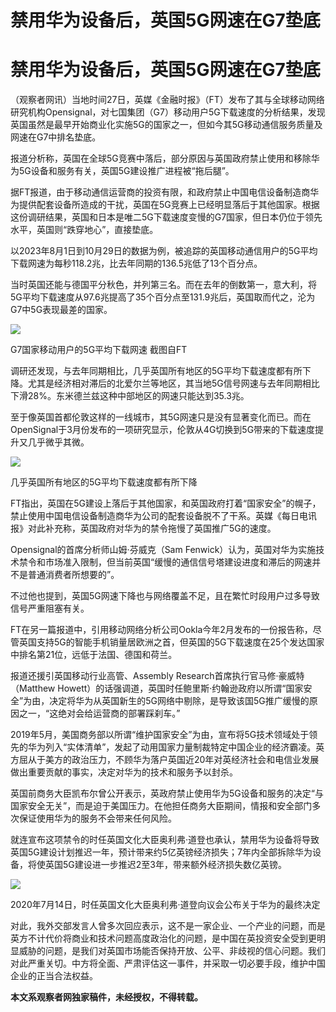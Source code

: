 # 禁用华为设备后，英国5G网速在G7垫底

# 禁用华为设备后，英国5G网速在G7垫底

（观察者网讯）当地时间27日，英媒《金融时报》（FT）发布了其与全球移动网络研究机构Opensignal，对七国集团（G7）移动用户5G下载速度的分析结果，发现英国虽然是最早开始商业化实施5G的国家之一，但如今其5G移动通信服务质量及网速在G7中排名垫底。

报道分析称，英国在全球5G竞赛中落后，部分原因与英国政府禁止使用和移除华为5G设备和服务有关，英国5G建设推广进程被“拖后腿”。

据FT报道，由于移动通信运营商的投资有限，和政府禁止中国电信设备制造商华为提供配套设备所造成的干扰，英国在5G竞赛上已经明显落后于其他国家。根据这份调研结果，英国和日本是唯二5G下载速度变慢的G7国家，但日本仍位于领先水平，英国则“跌穿地心”，直接垫底。

以2023年8月1日到10月29日的数据为例，被追踪的英国移动通信用户的5G平均下载网速为每秒118.2兆，比去年同期的136.5兆低了13个百分点。

当时英国还能与德国平分秋色，并列第三名。而在去年的倒数第一，意大利，将5G平均下载速度从97.6兆提高了35个百分点至131.9兆后，英国取而代之，沦为G7中5G表现最差的国家。

![](https://inews.gtimg.com/om_bt/O1b3l3A9HT_9Pv5dgIAlBg0INyBuqsZoAI1lOA3yK4hEkAA/1000)

G7国家移动用户的5G平均下载网速 截图自FT

调研还发现，与去年同期相比，几乎英国所有地区的5G平均下载速度都有所下降。尤其是经济相对滞后的北爱尔兰等地区，其当地5G信号网速与去年同期相比下滑28%。东米德兰兹这种中部地区的网速只能达到35.3兆。

至于像英国首都伦敦这样的一线城市，其5G网速只是没有显著变化而已。而在OpenSignal于3月份发布的一项研究显示，伦敦从4G切换到5G带来的下载速度提升又几乎微乎其微。

![](https://inews.gtimg.com/om_bt/OvCyqgRsbaj63X9DJ1MCJoGcboag6fyGyT7EWbDBVN0Z4AA/1000)

几乎英国所有地区的5G平均下载速度都有所下降

FT指出，英国在5G建设上落后于其他国家，和英国政府打着“国家安全”的幌子，禁止使用中国电信设备制造商华为公司的配套设备脱不了干系。英媒《每日电讯报》对此补充称，英国政府对华为的禁令拖慢了英国推广5G的速度。

Opensignal的首席分析师山姆·芬威克（Sam
Fenwick）认为，英国对华为实施技术禁令和市场准入限制，但当前英国“缓慢的通信信号塔建设进度和滞后的网速并不是普通消费者所想要的”。

不过他也提到，英国5G网速下降也与网络覆盖不足，且在繁忙时段用户过多导致信号严重阻塞有关。

FT在另一篇报道中，引用移动网络分析公司Ookla今年2月发布的一份报告称，尽管英国支持5G的智能手机销量居欧洲之首，但英国的5G下载速度在25个发达国家中排名第21位，远低于法国、德国和荷兰。

报道还援引英国移动行业高管、Assembly Research首席执行官马修·豪威特（Matthew
Howett）的话强调道，英国时任鲍里斯·约翰逊政府以所谓“国家安全”为由，决定将华为从英国新生的5G网络中剔除，是导致该国5G推广缓慢的原因之一，“这绝对会给运营商的部署踩刹车。”

2019年5月，美国商务部以所谓“维护国家安全”为由，宣布将5G技术领域处于领先的华为列入“实体清单”，发起了动用国家力量制裁特定中国企业的经济霸凌。英方屈从于美方的政治压力，不顾华为落户英国近20年对英经济社会和电信业发展做出重要贡献的事实，决定对华为的技术和服务予以封杀。

英国前商务大臣凯布尔曾公开表示，英政府禁止使用华为5G设备和服务的决定“与国家安全无关”，而是迫于美国压力。在他担任商务大臣期间，情报和安全部门多次保证使用华为的服务不会带来任何风险。

就连宣布这项禁令的时任英国文化大臣奥利弗·道登也承认，禁用华为设备将导致英国5G建设计划推迟一年，预计带来约5亿英镑经济损失；7年内全部拆除华为设备，将使英国5G建设进一步推迟2至3年，带来额外经济损失数亿英镑。

![](https://inews.gtimg.com/om_bt/ORFkKWm8UbOzUynnjQSmmPoGJGk9LylA58x-cKAtH5MOEAA/1000)

2020年7月14日，时任英国文化大臣奥利弗·道登向议会公布关于华为的最终决定

对此，我外交部发言人曾多次回应表示，这不是一家企业、一个产业的问题，而是英方不计代价将商业和技术问题高度政治化的问题，是中国在英投资安全受到更明显威胁的问题，是我们对英国市场能否保持开放、公平、非歧视的信心问题。我们对此严重关切。中方将全面、严肃评估这一事件，并采取一切必要手段，维护中国企业的正当合法权益。

**本文系观察者网独家稿件，未经授权，不得转载。**

